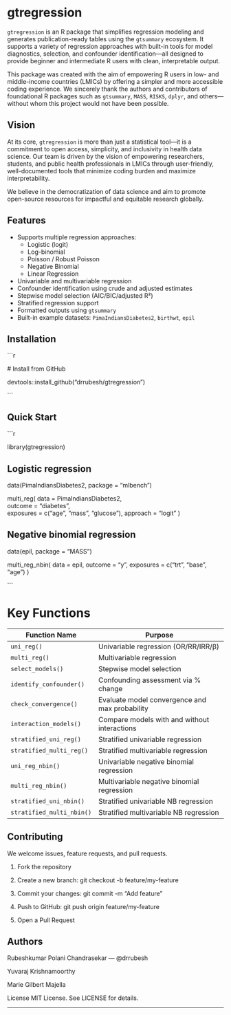 
# gtregression

`gtregression` is an R package that simplifies regression modeling and
generates publication-ready tables using the `gtsummary` ecosystem. It
supports a variety of regression approaches with built-in tools for
model diagnostics, selection, and confounder identification—all designed
to provide beginner and intermediate R users with clean, interpretable
output.

This package was created with the aim of empowering R users in low- and
middle-income countries (LMICs) by offering a simpler and more
accessible coding experience. We sincerely thank the authors and
contributors of foundational R packages such as `gtsummary`, `MASS`,
`RISKS`, `dplyr`, and others—without whom this project would not have
been possible.

## Vision

At its core, `gtregression` is more than just a statistical tool—it is a
commitment to open access, simplicity, and inclusivity in health data
science. Our team is driven by the vision of empowering researchers,
students, and public health professionals in LMICs through
user-friendly, well-documented tools that minimize coding burden and
maximize interpretability.

We believe in the democratization of data science and aim to promote
open-source resources for impactful and equitable research globally.

## Features

- Supports multiple regression approaches:
  - Logistic (logit)
  - Log-binomial
  - Poisson / Robust Poisson
  - Negative Binomial
  - Linear Regression
- Univariable and multivariable regression
- Confounder identification using crude and adjusted estimates
- Stepwise model selection (AIC/BIC/adjusted R²)
- Stratified regression support
- Formatted outputs using `gtsummary`
- Built-in example datasets: `PimaIndiansDiabetes2`, `birthwt`, `epil`

## Installation

\`\`\`r

\# Install from GitHub

devtools::install_github(“drrubesh/gtregression”)

\`\`\`

## Quick Start

\`\`\`r

library(gtregression)

## Logistic regression

data(PimaIndiansDiabetes2, package = “mlbench”)  
  
multi_reg( data = PimaIndiansDiabetes2,  
outcome = “diabetes”,  
exposures = c(“age”, “mass”, “glucose”), approach = “logit” )

## Negative binomial regression

data(epil, package = “MASS”)  
  
multi_reg_nbin( data = epil, outcome = “y”, exposures = c(“trt”, “base”,
“age”) )

\`\`\`

# Key Functions

| Function Name             | Purpose                                        |
|---------------------------|------------------------------------------------|
| `uni_reg()`               | Univariable regression (OR/RR/IRR/β)           |
| `multi_reg()`             | Multivariable regression                       |
| `select_models()`         | Stepwise model selection                       |
| `identify_confounder()`   | Confounding assessment via % change            |
| `check_convergence()`     | Evaluate model convergence and max probability |
| `interaction_models()`    | Compare models with and without interactions   |
| `stratified_uni_reg()`    | Stratified univariable regression              |
| `stratified_multi_reg()`  | Stratified multivariable regression            |
| `uni_reg_nbin()`          | Univariable negative binomial regression       |
| `multi_reg_nbin()`        | Multivariable negative binomial regression     |
| `stratified_uni_nbin()`   | Stratified univariable NB regression           |
| `stratified_multi_nbin()` | Stratified multivariable NB regression         |

## Contributing

We welcome issues, feature requests, and pull requests.

1.  Fork the repository

2.  Create a new branch: git checkout -b feature/my-feature

3.  Commit your changes: git commit -m “Add feature”

4.  Push to GitHub: git push origin feature/my-feature

5.  Open a Pull Request

## Authors

Rubeshkumar Polani Chandrasekar — @drrubesh

Yuvaraj Krishnamoorthy

Marie Gilbert Majella

License MIT License. See LICENSE for details.

------------------------------------------------------------------------
